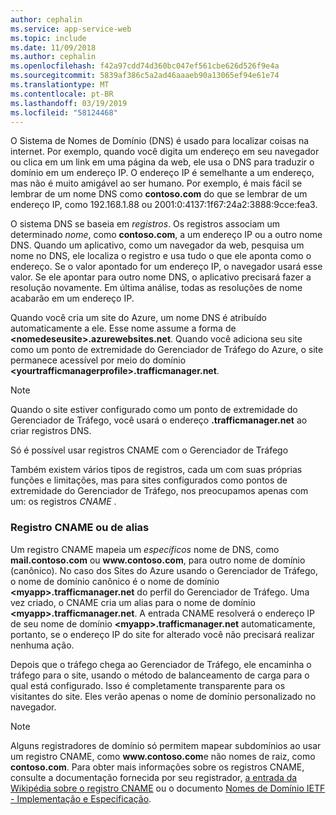 ```yaml
---
author: cephalin
ms.service: app-service-web
ms.topic: include
ms.date: 11/09/2018
ms.author: cephalin
ms.openlocfilehash: f42a97cdd74d360bc047ef561cbe626d526f9e4a
ms.sourcegitcommit: 5839af386c5a2ad46aaaeb90a13065ef94e61e74
ms.translationtype: MT
ms.contentlocale: pt-BR
ms.lasthandoff: 03/19/2019
ms.locfileid: "58124468"
---
```

O Sistema de Nomes de Domínio (DNS) é usado para localizar coisas na internet. Por exemplo, quando você digita um endereço em seu navegador ou clica em um link em uma página da web, ele usa o DNS para traduzir o domínio em um endereço IP. O endereço IP é semelhante a um endereço, mas não é muito amigável ao ser humano. Por exemplo, é mais fácil se lembrar de um nome DNS como **contoso.com** do que se lembrar de um endereço IP, como 192.168.1.88 ou 2001:0:4137:1f67:24a2:3888:9cce:fea3.

O sistema DNS se baseia em *registros*. Os registros associam um determinado *nome*, como **contoso.com**, a um endereço IP ou a outro nome DNS. Quando um aplicativo, como um navegador da web, pesquisa um nome no DNS, ele localiza o registro e usa tudo o que ele aponta como o endereço. Se o valor apontado for um endereço IP, o navegador usará esse valor. Se ele apontar para outro nome DNS, o aplicativo precisará fazer a resolução novamente. Em última análise, todas as resoluções de nome acabarão em um endereço IP.

Quando você cria um site do Azure, um nome DNS é atribuído automaticamente a ele. Esse nome assume a forma de **&lt;nomedeseusite&gt;.azurewebsites.net**. Quando você adiciona seu site como um ponto de extremidade do Gerenciador de Tráfego do Azure, o site permanece acessível por meio do domínio **&lt;yourtrafficmanagerprofile&gt;.trafficmanager.net**.

> [!NOTE]
> Quando o site estiver configurado como um ponto de extremidade do Gerenciador de Tráfego, você usará o endereço **.trafficmanager.net** ao criar registros DNS.
> 
> Só é possível usar registros CNAME com o Gerenciador de Tráfego
> 
> 

Também existem vários tipos de registros, cada um com suas próprias funções e limitações, mas para sites configurados como pontos de extremidade do Gerenciador de Tráfego, nos preocupamos apenas com um: os registros *CNAME* .

### <a name="cname-or-alias-record"></a>Registro CNAME ou de alias
Um registro CNAME mapeia um *específicos* nome de DNS, como **mail.contoso.com** ou **www\.contoso.com**, para outro nome de domínio (canônico). No caso dos Sites do Azure usando o Gerenciador de Tráfego, o nome de domínio canônico é o nome de domínio **&lt;myapp>.trafficmanager.net** do perfil do Gerenciador de Tráfego. Uma vez criado, o CNAME cria um alias para o nome de domínio **&lt;myapp>.trafficmanager.net**. A entrada CNAME resolverá o endereço IP de seu nome de domínio **&lt;myapp>.trafficmanager.net** automaticamente, portanto, se o endereço IP do site for alterado você não precisará realizar nenhuma ação.

Depois que o tráfego chega ao Gerenciador de Tráfego, ele encaminha o tráfego para o site, usando o método de balanceamento de carga para o qual está configurado. Isso é completamente transparente para os visitantes do site. Eles verão apenas o nome de domínio personalizado no navegador.

> [!NOTE]
> Alguns registradores de domínio só permitem mapear subdomínios ao usar um registro CNAME, como **www\.contoso.com**e não nomes de raiz, como **contoso.com**. Para obter mais informações sobre os registros CNAME, consulte a documentação fornecida por seu registrador, <a href="https://en.wikipedia.org/wiki/CNAME_record">a entrada da Wikipédia sobre o registro CNAME</a> ou o documento <a href="https://tools.ietf.org/html/rfc1035">Nomes de Domínio IETF - Implementação e Especificação</a>.

